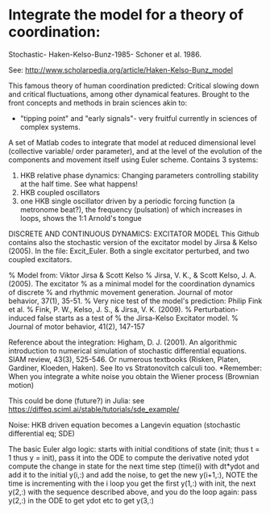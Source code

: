 # Integrate the model for a theory of coordination:
Stochastic- Haken-Kelso-Bunz-1985- Schoner et al. 1986. 

See: http://www.scholarpedia.org/article/Haken-Kelso-Bunz_model

This famous theory of human coordination predicted: Critical slowing down
and critical fluctuations, among other dynamical features.
Brought to the front concepts and methods in brain sciences akin to:
- "tipping point" and "early signals"- very fruitful currently
in sciences of complex systems.

A set of Matlab codes to integrate that model at reduced dimensional level (collective variable/ order parameter),
and at the level of the evolution of the components and movement itself using Euler scheme.
Contains 3 systems:
1) HKB relative phase dynamics: Changing parameters controlling stability at the half time. See what happens!
2) HKB coupled oscillators
3) one HKB single oscillator driven by a periodic forcing function (a metronome beat?), the frequency (pulsation) of which increases in loops, shows the 1:1 Arnold's tongue

DISCRETE AND CONTINUOUS DYNAMICS: EXCITATOR MODEL 
This Github contains also the stochastic version of the excitator model by Jirsa & Kelso (2005).
In the file: Excit_Euler. Both a single excitator perturbed, and two coupled excitators.

% Model from: Viktor Jirsa & Scott Kelso
% Jirsa, V. K., & Scott Kelso, J. A. (2005). The excitator 
% as a minimal model for the coordination dynamics of discrete
% and rhythmic movement generation. Journal of motor behavior, 37(1), 35-51.
% Very nice test of the model's prediction: Philip Fink et al.
% Fink, P. W., Kelso, J. S., & Jirsa, V. K. (2009). 
% Perturbation-induced false starts as a test of 
% the Jirsa-Kelso Excitator model. 
% Journal of motor behavior, 41(2), 147-157


Reference about the integration: Higham, D. J. (2001). An algorithmic introduction to numerical simulation of stochastic differential equations. SIAM review, 43(3), 525-546.
Or numerous textbooks (Risken, Platen, Gardiner, Kloeden, Haken). See Ito vs Stratonovitch calculi too.
*Remember: When you integrate a white noise you obtain the Wiener process (Brownian motion)

This could be done (future?) in Julia: see https://diffeq.sciml.ai/stable/tutorials/sde_example/

Noise: HKB driven equation becomes a Langevin equation (stochastic differential eq; SDE)

The basic Euler algo logic:
starts with initial conditions of state (init; thus t = 1 thus y = init), pass it into the ODE to compute
the derivative noted ydot
compute the change in state for the next time step (time(i) with dt*ydot and add
it to the initial y(i,:) and add the noise, to get the new y(i+1,:), NOTE the time is
incrementing with the i loop
you get the first y(1,:) with init, the next y(2,:) with the sequence described above, and you do the loop again:
pass y(2,:) in the ODE to get ydot etc to get y(3,:)
